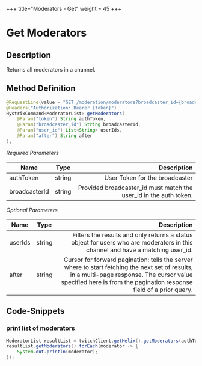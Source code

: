 +++
title="Moderators - Get"
weight = 45
+++

# Get Moderators

## Description

Returns all moderators in a channel.

## Method Definition

```java
@RequestLine(value = "GET /moderation/moderators?broadcaster_id={broadcaster_id}&user_id={user_id}&after={after}", collectionFormat = CollectionFormat.CSV)
@Headers("Authorization: Bearer {token}")
HystrixCommand<ModeratorList> getModerators(
    @Param("token") String authToken,
    @Param("broadcaster_id") String broadcasterId,
    @Param("user_id") List<String> userIds,
    @Param("after") String after
);
```

*Required Parameters*

| Name          | Type      | Description  |
| ------------- |:---------:| -----------------:|
| authToken     | string    | User Token for the broadcaster |
| broadcasterId | string    | Provided broadcaster_id must match the user_id in the auth token. |

*Optional Parameters*

| Name          | Type      | Description  |
| ------------- |:---------:| -----------------:|
| userIds       | string    | Filters the results and only returns a status object for users who are moderators in this channel and have a matching user_id. |
| after         | string    | Cursor for forward pagination: tells the server where to start fetching the next set of results, in a multi-page response. The cursor value specified here is from the pagination response field of a prior query. |

## Code-Snippets

### print list of moderators

```java
ModeratorList resultList = twitchClient.getHelix().getModerators(authToken, broadcasterId, null, null).execute();
resultList.getModerators().forEach(moderator -> {
    System.out.println(moderator);
});
```
